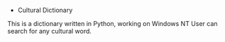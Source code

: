 * Cultural Dictionary

This is a dictionary written in Python, working on Windows NT
User can search for any cultural word.

